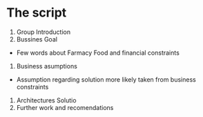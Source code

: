 # The script

1. Group Introduction
1. Bussines Goal
* Few words about Farmacy Food and financial constraints
1. Business asumptions
* Assumption regarding solution more likely taken from business constraints
1. Architectures Solutio
1. Further work and recomendations
